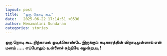 ```yaml
---
layout: post
title:  "ஒரு நொடி கூட"
date:   2025-06-22 17:14:51 +0530
author: Hemamalini Sundaram
categories: stories
---
```


**ஒரு நொடி கூட நிற்காமல் ஓடிக்கொண்டே இருக்கும் கடிகாரத்தின் விநாடிமுள்ளாய் என் மனம்
\..... எப்போதும் உன்னைச் சுற்றியே சுழன்றபடி !**
